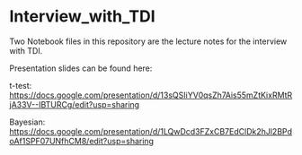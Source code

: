 # Interview_with_TDI

Two Notebook files in this repository are the lecture notes for the interview with TDI.

Presentation slides can be found here:

t-test: https://docs.google.com/presentation/d/13sQSIiYV0qsZh7Ais55mZtKixRMtRjA33V--IBTURCg/edit?usp=sharing

Bayesian: https://docs.google.com/presentation/d/1LQwDcd3FZxCB7EdClDk2hJl2BPdoAf1SPF07UNfhCM8/edit?usp=sharing
